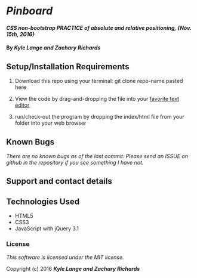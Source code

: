 # _Pinboard_

#### _CSS non-bootstrap PRACTICE of absolute and relative positioning, {Nov. 15th, 2016}_

#### By _**Kyle Lange and Zachary Richards**_

## Setup/Installation Requirements

1. Download this repo using your terminal: git clone repo-name pasted here

2. View the code by drag-and-dropping the file into your [favorite text editor](https://atom.io)

3. run/check-out the program by dropping the index/html file from your folder into your web browser

## Known Bugs

_There are no known bugs as of the last commit. Please send an ISSUE on github in the repository if you see something I have not._

## Support and contact details


## Technologies Used

* HTML5
* CSS3
* JavaScript with jQuery 3.1

### License

*This software is licensed under the MIT license.*

Copyright (c) 2016 **_Kyle Lange and Zachary Richards_**
